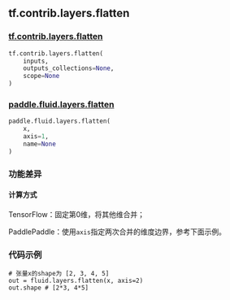 ## tf.contrib.layers.flatten

### [tf.contrib.layers.flatten](https://www.tensorflow.org/api_docs/python/tf/contrib/layers/flatten)

```python
tf.contrib.layers.flatten(
    inputs,
    outputs_collections=None,
    scope=None
)
```

### [paddle.fluid.layers.flatten](http://paddlepaddle.org/documentation/docs/zh/1.3/api_cn/layers_cn.html#flatten)

```python
paddle.fluid.layers.flatten(
    x, 
    axis=1, 
    name=None
)
```

### 功能差异

#### 计算方式

TensorFlow：固定第0维，将其他维合并；  

PaddlePaddle：使用`axis`指定两次合并的维度边界，参考下面示例。

### 代码示例
```
# 张量x的shape为 [2, 3, 4, 5]
out = fluid.layers.flatten(x, axis=2)
out.shape # [2*3, 4*5]

```
